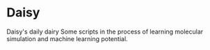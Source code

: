 # Daisy
Daisy's daily dairy
Some scripts in the process of learning molecular simulation and machine learning potential.
